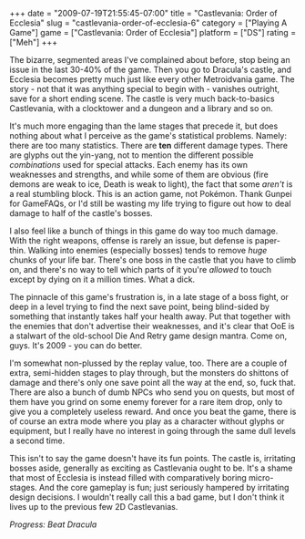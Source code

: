 +++
date = "2009-07-19T21:55:45-07:00"
title = "Castlevania: Order of Ecclesia"
slug = "castlevania-order-of-ecclesia-6"
category = ["Playing A Game"]
game = ["Castlevania: Order of Ecclesia"]
platform = ["DS"]
rating = ["Meh"]
+++

The bizarre, segmented areas I've complained about before, stop being an issue in the last 30-40\% of the game.  Then you go to Dracula's castle, and Ecclesia becomes pretty much just like every other Metroidvania game.  The story - not that it was anything special to begin with - vanishes outright, save for a short ending scene.  The castle is very much back-to-basics Castlevania, with a clocktower and a dungeon and a library and so on.

It's much more engaging than the lame stages that precede it, but does nothing about what I perceive as the game's statistical problems.  Namely: there are too many statistics.  There are <b>ten</b> different damage types.  There are glyphs out the yin-yang, not to mention the different possible <i>combinations</i> used for special attacks.  Each enemy has its own weaknesses and strengths, and while some of them are obvious (fire demons are weak to ice, Death is weak to light), the fact that some <i>aren't</i> is a real stumbling block.  This is an action game, not Pokémon.  Thank Gunpei for GameFAQs, or I'd still be wasting my life trying to figure out how to deal damage to half of the castle's bosses.

I also feel like a bunch of things in this game do way too much damage.  With the right weapons, offense is rarely an issue, but defense is paper-thin.  Walking into enemies (especially bosses) tends to remove <i>huge</i> chunks of your life bar.  There's one boss in the castle that you have to climb on, and there's no way to tell which parts of it you're <i>allowed</i> to touch except by dying on it a million times.  What a dick.

The pinnacle of this game's frustration is, in a late stage of a boss fight, or deep in a level trying to find the next save point, being blind-sided by something that instantly takes half your health away.  Put that together with the enemies that don't advertise their weaknesses, and it's clear that OoE is a stalwart of the old-school Die And Retry game design mantra.  Come on, guys.  It's 2009 - you can do better.

I'm somewhat non-plussed by the replay value, too.  There are a couple of extra, semi-hidden stages to play through, but the monsters do shittons of damage and there's only one save point all the way at the end, so, fuck that.  There are also a bunch of dumb NPCs who send you on quests, but most of them have you grind on some enemy forever for a rare item drop, only to give you a completely useless reward.  And once you beat the game, there is of course an extra mode where you play as a character without glyphs or equipment, but I really have no interest in going through the same dull levels a second time.

This isn't to say the game doesn't have its fun points.  The castle is, irritating bosses aside, generally as exciting as Castlevania ought to be.  It's a shame that most of Ecclesia is instead filled with comparatively boring micro-stages.  And the core gameplay is fun; just seriously hampered by irritating design decisions.  I wouldn't really call this a bad game, but I don't think it lives up to the previous few 2D Castlevanias.

<i>Progress: Beat Dracula</i>
